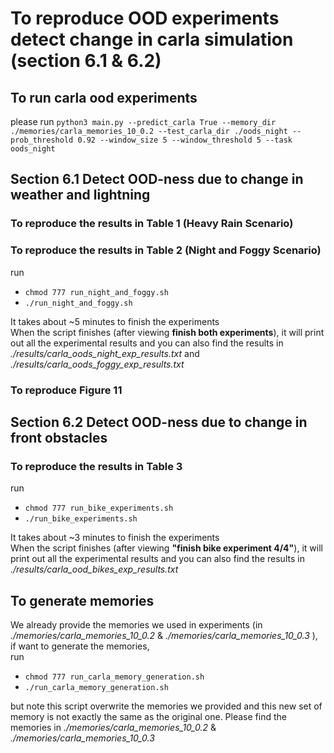 # To reproduce OOD experiments detect change in carla simulation (section 6.1 & 6.2)

## To run carla ood experiments

please run `python3 main.py --predict_carla True --memory_dir ./memories/carla_memories_10_0.2 --test_carla_dir ./oods_night --prob_threshold 0.92 --window_size 5 --window_threshold 5 --task oods_night`

## Section 6.1 Detect OOD-ness due to change in weather and lightning

### To reproduce the results in Table 1 (Heavy Rain Scenario)

### To reproduce the results in Table 2 (Night and Foggy Scenario)

run 
- `chmod 777 run_night_and_foggy.sh`
- `./run_night_and_foggy.sh`

It takes about ~5 minutes to finish the experiments <br>
When the script finishes (after viewing **finish both experiments**), it will print out all the experimental results and you can also find the results in *./results/carla_oods_night_exp_results.txt* and *./results/carla_oods_foggy_exp_results.txt*

### To reproduce Figure 11



## Section 6.2 Detect OOD-ness due to change in front obstacles

### To reproduce the results in Table 3

run 
- `chmod 777 run_bike_experiments.sh`
- `./run_bike_experiments.sh`

It takes about ~3 minutes to finish the experiments <br>
When the script finishes (after viewing **"finish bike experiment 4/4"**), it will print out all the experimental results and you can also find the results in *./results/carla_ood_bikes_exp_results.txt*

## To generate memories

We already provide the memories we used in experiments (in *./memories/carla_memories_10_0.2* & *./memories/carla_memories_10_0.3* ), if want to generate the memories, <br>
run 
- `chmod 777 run_carla_memory_generation.sh`
- `./run_carla_memory_generation.sh`

but note this script overwrite the memories we provided and this new set of memory is not exactly the same as the original one. Please find the memories in *./memories/carla_memories_10_0.2* & *./memories/carla_memories_10_0.3* <br>
